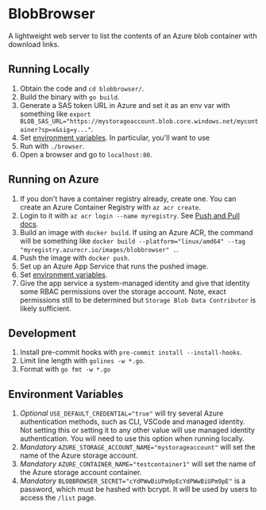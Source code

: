 # BlobBrowser

A lightweight web server to list the contents of an Azure blob container with download links.

## Running Locally

1. Obtain the code and `cd blobbrowser/`.
1. Build the binary with `go build`.
1. Generate a SAS token URL in Azure and set it as an env var with something like `export BLOB_SAS_URL="https://mystorageaccount.blob.core.windows.net/mycontainer?sp=x&sig=y..."`.
1. Set [environment variables](#environment-variables). In particular, you'll want to use
1. Run with `./browser`.
1. Open a browser and go to `localhost:80`.

## Running on Azure

1. If you don't have a container registry already, create one. You can create an Azure Container Registry with `az acr create`.
1. Login to it with `az acr login --name myregistry`. See [Push and Pull docs](https://learn.microsoft.com/en-us/azure/container-registry/container-registry-get-started-docker-cli?tabs=azure-cli).
1. Build an image with `docker build`. If using an Azure ACR, the command will be something like `docker build --platform="linux/amd64" --tag "myregistry.azurecr.io/images/blobbrowser" .`.
1. Push the image with `docker push`.
1. Set up an Azure App Service that runs the pushed image.
1. Set [environment variables](#environment-variables).
1. Give the app service a system-managed identity and give that identity some RBAC permissions over the storage account. Note, exact permissions still to be determined but `Storage Blob Data Contributor` is likely sufficient.

## Development

1. Install pre-commit hooks with `pre-commit install --install-hooks`.
1. Limit line length with `golines -w *.go`.
1. Format with `go fmt -w *.go`

## Environment Variables

1. *Optional* `USE_DEFAULT_CREDENTIAL="true"` will try several Azure authentication methods, such as CLI, VSCode and managed identity. Not setting this or setting it to any other value will use managed identity authentication. You will need to use this option when running locally.
1. *Mandatory* `AZURE_STORAGE_ACCOUNT_NAME="mystorageaccount"` will set the name of the Azure storage account.
1. *Mandatory* `AZURE_CONTAINER_NAME="testcontainer1"` will set the name of the Azure storage account container.
1. *Mandatory* `BLOBBROWSER_SECRET="cYdPWwBiUPm9pEcYdPWwBiUPm9pE"` is a password, which must be hashed with bcrypt. It will be used by users to access the `/list` page.
